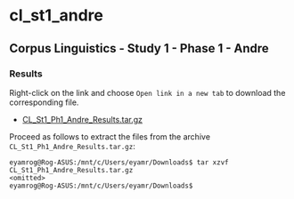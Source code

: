 # cl_st1_andre

## Corpus Linguistics - Study 1 - Phase 1 - Andre

### Results

Right-click on the link and choose `Open link in a new tab` to download the corresponding file.
- [CL_St1_Ph1_Andre_Results.tar.gz]()

Proceed as follows to extract the files from the archive `CL_St1_Ph1_Andre_Results.tar.gz`:

```
eyamrog@Rog-ASUS:/mnt/c/Users/eyamr/Downloads$ tar xzvf CL_St1_Ph1_Andre_Results.tar.gz
<omitted>
eyamrog@Rog-ASUS:/mnt/c/Users/eyamr/Downloads$ 
```
